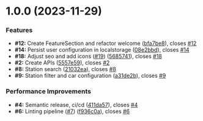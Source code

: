 # 1.0.0 (2023-11-29)


### Features

* **#12:** Create FeatureSection and refactor welcome ([bfa7be8](https://github.com/baudom/easytank/commit/bfa7be8d61f925acfe3d3d733284e7515ee08908)), closes [#12](https://github.com/baudom/easytank/issues/12)
* **#14:** Persist user configuration in localstorage ([08e2bbd](https://github.com/baudom/easytank/commit/08e2bbd51c5ad21ba70446f9e47644e4fd3c8126)), closes [#14](https://github.com/baudom/easytank/issues/14)
* **#18:** Adjust seo and add icons ([#19](https://github.com/baudom/easytank/issues/19)) ([5685741](https://github.com/baudom/easytank/commit/5685741228aceb3a0a9dc3e23bfffc5cf91ce8d0)), closes [#18](https://github.com/baudom/easytank/issues/18)
* **#2:** Create APIs ([5557e59](https://github.com/baudom/easytank/commit/5557e59e34bc4a5c1a3f0b4190428b4f2ff25f70)), closes [#2](https://github.com/baudom/easytank/issues/2)
* **#8:** Station search ([21032ea](https://github.com/baudom/easytank/commit/21032eab4a95b82bf33d9b38decd03c8c84294f3)), closes [#8](https://github.com/baudom/easytank/issues/8)
* **#9:** Station filter and car configuration ([a31de2b](https://github.com/baudom/easytank/commit/a31de2b4d4a68291c3d7b0d538651d0853a1ca6e)), closes [#9](https://github.com/baudom/easytank/issues/9)


### Performance Improvements

* **#4:** Semantic release, ci/cd ([411da57](https://github.com/baudom/easytank/commit/411da57c61be309922c805d972b8badd7eef64fa)), closes [#4](https://github.com/baudom/easytank/issues/4)
* **#6:** Linting pipeline ([#7](https://github.com/baudom/easytank/issues/7)) ([f936c0a](https://github.com/baudom/easytank/commit/f936c0a3fbe9170a63788135b312da53bf4fa786)), closes [#6](https://github.com/baudom/easytank/issues/6)
